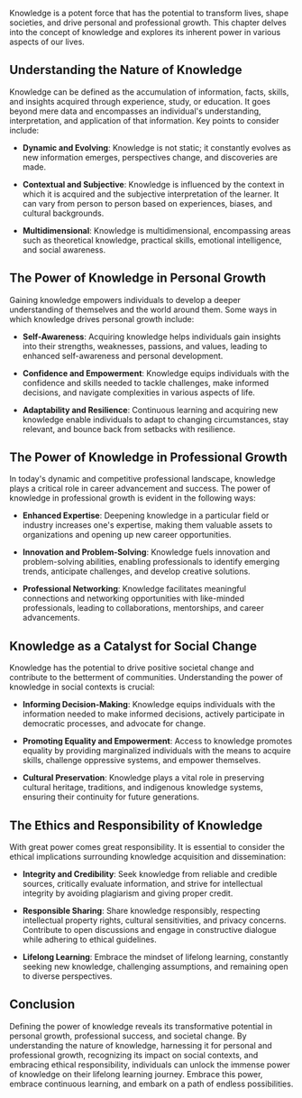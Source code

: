 
Knowledge is a potent force that has the potential to transform lives, shape societies, and drive personal and professional growth. This chapter delves into the concept of knowledge and explores its inherent power in various aspects of our lives.

Understanding the Nature of Knowledge
-------------------------------------

Knowledge can be defined as the accumulation of information, facts, skills, and insights acquired through experience, study, or education. It goes beyond mere data and encompasses an individual's understanding, interpretation, and application of that information. Key points to consider include:

* **Dynamic and Evolving**: Knowledge is not static; it constantly evolves as new information emerges, perspectives change, and discoveries are made.

* **Contextual and Subjective**: Knowledge is influenced by the context in which it is acquired and the subjective interpretation of the learner. It can vary from person to person based on experiences, biases, and cultural backgrounds.

* **Multidimensional**: Knowledge is multidimensional, encompassing areas such as theoretical knowledge, practical skills, emotional intelligence, and social awareness.

The Power of Knowledge in Personal Growth
-----------------------------------------

Gaining knowledge empowers individuals to develop a deeper understanding of themselves and the world around them. Some ways in which knowledge drives personal growth include:

* **Self-Awareness**: Acquiring knowledge helps individuals gain insights into their strengths, weaknesses, passions, and values, leading to enhanced self-awareness and personal development.

* **Confidence and Empowerment**: Knowledge equips individuals with the confidence and skills needed to tackle challenges, make informed decisions, and navigate complexities in various aspects of life.

* **Adaptability and Resilience**: Continuous learning and acquiring new knowledge enable individuals to adapt to changing circumstances, stay relevant, and bounce back from setbacks with resilience.

The Power of Knowledge in Professional Growth
---------------------------------------------

In today's dynamic and competitive professional landscape, knowledge plays a critical role in career advancement and success. The power of knowledge in professional growth is evident in the following ways:

* **Enhanced Expertise**: Deepening knowledge in a particular field or industry increases one's expertise, making them valuable assets to organizations and opening up new career opportunities.

* **Innovation and Problem-Solving**: Knowledge fuels innovation and problem-solving abilities, enabling professionals to identify emerging trends, anticipate challenges, and develop creative solutions.

* **Professional Networking**: Knowledge facilitates meaningful connections and networking opportunities with like-minded professionals, leading to collaborations, mentorships, and career advancements.

Knowledge as a Catalyst for Social Change
-----------------------------------------

Knowledge has the potential to drive positive societal change and contribute to the betterment of communities. Understanding the power of knowledge in social contexts is crucial:

* **Informing Decision-Making**: Knowledge equips individuals with the information needed to make informed decisions, actively participate in democratic processes, and advocate for change.

* **Promoting Equality and Empowerment**: Access to knowledge promotes equality by providing marginalized individuals with the means to acquire skills, challenge oppressive systems, and empower themselves.

* **Cultural Preservation**: Knowledge plays a vital role in preserving cultural heritage, traditions, and indigenous knowledge systems, ensuring their continuity for future generations.

The Ethics and Responsibility of Knowledge
------------------------------------------

With great power comes great responsibility. It is essential to consider the ethical implications surrounding knowledge acquisition and dissemination:

* **Integrity and Credibility**: Seek knowledge from reliable and credible sources, critically evaluate information, and strive for intellectual integrity by avoiding plagiarism and giving proper credit.

* **Responsible Sharing**: Share knowledge responsibly, respecting intellectual property rights, cultural sensitivities, and privacy concerns. Contribute to open discussions and engage in constructive dialogue while adhering to ethical guidelines.

* **Lifelong Learning**: Embrace the mindset of lifelong learning, constantly seeking new knowledge, challenging assumptions, and remaining open to diverse perspectives.

Conclusion
----------

Defining the power of knowledge reveals its transformative potential in personal growth, professional success, and societal change. By understanding the nature of knowledge, harnessing it for personal and professional growth, recognizing its impact on social contexts, and embracing ethical responsibility, individuals can unlock the immense power of knowledge on their lifelong learning journey. Embrace this power, embrace continuous learning, and embark on a path of endless possibilities.
